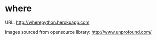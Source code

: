 # where

URL: http://wherepython.herokuapp.com

Images sourced from opensource library: http://www.unprofound.com/
